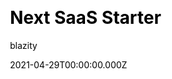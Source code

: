 ---
title: Next SaaS Starter
github: https://github.com/Blazity/next-saas-starter
demo: https://next-saas-starter-ashy.vercel.app/
license: MIT
author: blazity
author_link: ''
author_twitter: blazity
author_github: blazity
date: 2021-04-29T00:00:00.000Z
ssg:
  - Next
cms: null
css: null
archetype:
  - Landing Page
services: null
hosting:
  - Netlify
  - Vercel
description: >-
  Free Next.js responsive landing page template for SaaS products made using
  JAMStack architecture.Everything you need to build a great landing page /
  marketing website for your startup. Great SEO metrics, Green WebVitals,
  Performance, Clean & Pragmatic Codebase out of the box.
stale: false
disabled: false
disabled_reason: null
draft: false
---
